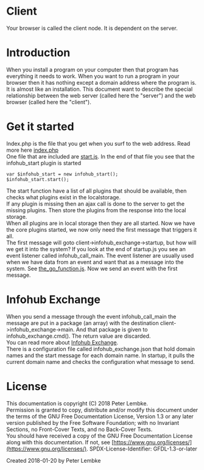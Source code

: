 # Client
Your browser is called the client node. It is dependent on the server.  

# Introduction
When you install a program on your computer then that program has everything it needs to work.
When you want to run a program in your browser then it has nothing except a domain address where the program is. It is almost like an installation.
This document want to describe the special relationship between the web server (called here the "server") and the web browser (called here the "client").
          
# Get it started
Index.php is the file that you get when you surf to the web address. Read more here [index.php](main,core_root_index)  
One file that are included are [start.js](main,core_include_start). In the end of that file you see that the infohub_start plugin is started  

```
var $infohub_start = new infohub_start();
$infohub_start.start();
```

The start function have a list of all plugins that should be available, then checks what plugins exist in the localstorage.  
If any plugin is missing then an ajax call is done to the server to get the missing plugins. Then store the plugins from the response into the local storage.  
When all plugins are in local storage then they are all started. Now we have the core plugins started, we now only need the first message that triggers it all.  
The first message will goto client->infohub_exchange->startup, but how will we get it into the system? If you look at the end of startup.js you see an event listener called infohub_call_main.
The event listener are usually used when we have data from an event and want that as a message into the system. See [the_go_function.js](main,core_include_thegofunction). Now we send an event with the first message.  

# Infohub Exchange
When you send a message through the event infohub_call_main the message are put in a package (an array) with the destination client->infohub_exchange->main.
And that package is given to infohub_exchange.cmd(). The return value are discarded.  
You can read more about [Infohub Exchange](plugin,infohub_exchange).  
There is a configuration file called infohub_exchange.json that hold domain names and the start message for each domain name.
In startup, it pulls the current domain name and checks the configuration what message to send.  

# License
This documentation is copyright (C) 2018 Peter Lembke.  
Permission is granted to copy, distribute and/or modify this document under the terms of the GNU Free Documentation License, Version 1.3 or any later version published by the Free Software Foundation; with no Invariant Sections, no Front-Cover Texts, and no Back-Cover Texts.  
You should have received a copy of the GNU Free Documentation License along with this documentation. If not, see [https://www.gnu.org/licenses/](https://www.gnu.org/licenses/).  SPDX-License-Identifier: GFDL-1.3-or-later  

Created 2018-01-20 by Peter Lembke  
